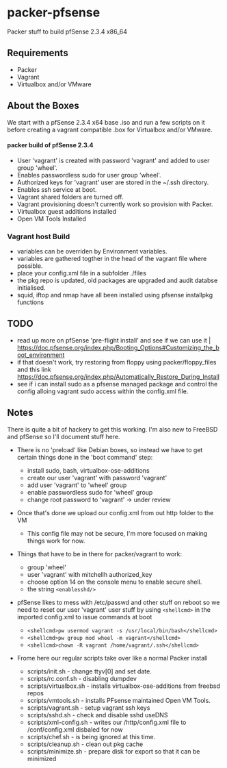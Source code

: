 packer-pfsense
===========
Packer stuff to build pfSense 2.3.4 x86_64

## Requirements
* Packer
* Vagrant
* Virtualbox and/or VMware

## About the Boxes
We start with a pfSense 2.3.4 x64 base .iso and run a few scripts on it before creating a vagrant compatible .box for Virtualbox and/or VMware.

#### packer build of pfSense 2.3.4
 - User 'vagrant' is created with password 'vagrant' and added to user group 'wheel'.
 - Enables passwordless sudo for user group 'wheel'.
 - Authorized keys for 'vagrant' user are stored in the ~/.ssh directory.
 - Enables ssh service at boot.
 - Vagrant shared folders are turned off.
 - Vagrant provisioning doesn't currently work so provision with Packer.
 - Virtualbox guest additions installed
 - Open VM Tools Installed

### Vagrant host Build 
 - variables can be overriden by Environment variables.
 - variables are gathered togther in the head of the vagrant file where possible.
 - place your config.xml file in a subfolder ./files
 - the pkg repo is updated, old packages are upgraded and audit databse initialised.
 - squid, iftop and nmap have all been installed using pfsense installpkg functions

## TODO
 - read up more on pfSense 'pre-flight install' and see if we can use it | https://doc.pfsense.org/index.php/Booting_Options#Customizing_the_boot_environment
 - if that doesn't work, try restoring from floppy using packer/floppy_files and this link https://doc.pfsense.org/index.php/Automatically_Restore_During_Install
 - see if i can install sudo as a pfsense managed package and control the config alloing vagrant sudo access within the config.xml file.
 
## Notes
 There is quite a bit of hackery to get this working. I'm also new to FreeBSD and pfSense so I'll document stuff here.
 
 - There is no 'preload' like Debian boxes, so instead we have to get certain things done in the 'boot command' step:
   - install sudo, bash, virtualbox-ose-additions
   - create our user 'vagrant' with password 'vagrant'
   - add user 'vagrant' to 'wheel' group
   - enable passwordless sudo for 'wheel' group
   - change root password to 'vagrant' -> under review

- Once that's done we upload our config.xml from out http folder to the VM
   - This config file may not be secure, I'm more focused on making things work for now.
 
 - Things that have to be in there for packer/vagrant to work:
   - group 'wheel'
   - user 'vagrant' with mitchellh authorized_key
   - choose option 14 on the console menu to enable secure shell.
   - the string ```<enablesshd/>```

 - pfSense likes to mess with /etc/passwd and other stuff on reboot so we need to reset our user 'vagrant' user stuff by using `<shellcmd>` in the imported config.xml to issue commands at boot
   - ```<shellcmd>pw usermod vagrant -s /usr/local/bin/bash</shellcmd>```
   - ```<shellcmd>pw group mod wheel -m vagrant</shellcmd>```
   - ```<shellcmd>chown -R vagrant /home/vagrant/.ssh</shellcmd>```

 - Frome here our regular scripts take over like a normal Packer install
   - scripts/init.sh        -   change ttyv[0] and set date.
   - scripts/rc.conf.sh     -   disabling dumpdev
   - scripts/virtualbox.sh  -   installs virtualbox-ose-additions from freebsd repos
   - scripts/vmtools.sh     -   installs PFsense maintained Open VM Tools. 
   - scripts/vagrant.sh     -   setup vagrant ssh keys
   - scripts/sshd.sh        -   check and disable sshd useDNS 
   - scripts/xml-config.sh  -   writes our /http/config.xml file to /conf/config.xml disbaled for now
   - scripts/chef.sh        -   is being ignored at this time.
   - scripts/cleanup.sh     -   clean out pkg cache
   - scripts/minimize.sh    -   prepare disk for export so that it can be minimized




